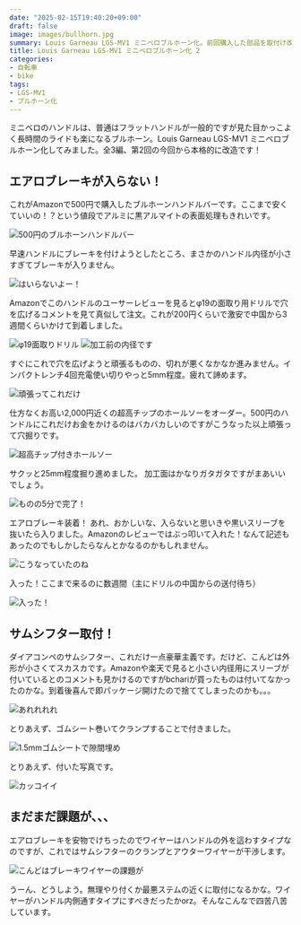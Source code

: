```yaml
---
date: "2025-02-15T19:40:20+09:00"
draft: false
image: images/bullhorn.jpg
summary: Louis Garneau LGS-MV1 ミニベロブルホーン化。前回購入した部品を取付け改造していきます！
title: Louis Garneau LGS-MV1 ミニベロブルホーン化 2
categories:
- 自転車
- bike
tags:
- LGS-MV1
- ブルホーン化
---
```


ミニベロのハンドルは、普通はフラットハンドルが一般的ですが見た目かっこよく長時間のライドも楽になるブルホーン。Louis
Garneau LGS-MV1
ミニベロブルホーン化してみました。全3編、第2回の今回から本格的に改造です！

## エアロブレーキが入らない！

これがAmazonで500円で購入したブルホーンハンドルバーです。ここまで安くていいの！？という値段でアルミに黒アルマイトの表面処理もきれいです。

![500円のブルホーンハンドルバー](./images/IMG_4339.JPG)

早速ハンドルにブレーキを付けようとしたところ、まさかのハンドル内径が小さすぎてブレーキが入りません。

![はいらないよー！](./images/IMG_4343.JPG)

Amazonでこのハンドルのユーサーレビューを見るとφ19の面取り用ドリルで穴を広げるコメントを見て真似して注文。これが200円くらいで激安で中国から3週間くらいかけて到着しました。

![φ19面取りドリル](./images/IMG_4344.JPG)
![加工前の内径です](./images/IMG_4345.JPG)

すぐにこれで穴を広げようと頑張るものの、切れが悪くなかなか進みません。インパクトレンチ4回充電使い切りやっと5mm程度。疲れて諦めます。

![頑張ってこれだけ](./images/IMG_4346.JPG)

仕方なくお高い2,000円近くの超高チップのホールソーをオーダー。500円のハンドルにこれだけお金をかけるのはバカバカしいのですがこうなった以上頑張って穴掘りです。

![超高チップ付きホールソー](./images/IMG_4355.JPG)

サクッと25mm程度掘り進めました。
加工面はかなりガタガタですがまあいいでしょう。

![ものの5分で完了！](./images/IMG_4356.JPG)

エアロブレーキ装着！
あれ、おかしいな、入らないと思いきや黒いスリーブを抜いたら入りました。Amazonのレビューではぶっ叩いて入れた！なんて記述もあったのでもしかしたらなんとかなるのかもしれません。

![こうなっていたのね](./images/IMG_4357.JPG)

入った！ここまで来るのに数週間（主にドリルの中国からの送付待ち）

![入った！](./images/IMG_4362.JPG)

## サムシフター取付！

ダイアコンペのサムシフター、これだけ一点豪華主義です。だけど、こんどは外形が小さくてスカスカです。Amazonや楽天で見ると小さい内径用にスリーブが付いているとのコメントも見かけるのですがbchariが買ったものは付いてなかったのかな。到着後喜んで即パッケージ開けたので捨ててしまったのかも。。。

![あれれれれ](./images/IMG_4359.JPG)

とりあえず、ゴムシート巻いてクランプすることで付きました。

![1.5mmゴムシートで隙間埋め](./images/IMG_4360.JPG)

とりあえず、付いた写真です。

![カッコイイ](./images/IMG_4361.JPG)

## まだまだ課題が、、、

エアロブレーキを安物でけちったのでワイヤーはハンドルの外を這わすタイプなのですが、これではサムシフターのクランプとアウターワイヤーが干渉します。

![こんどはブレーキワイヤーの課題が](./images/IMG_4363.JPG)

うーん、どうしよう。無理やり付くか最悪ステムの近くに取付になるかな。ワイヤーがハンドル内側通すタイプにすべきだったかorz。そんなこんなで四苦八苦しています。
